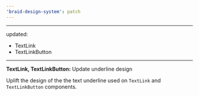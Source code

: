 ```yaml
---
'braid-design-system': patch
---
```


---
updated:
  - TextLink
  - TextLinkButton
---

**TextLink, TextLinkButton:** Update underline design

Uplift the design of the the text underline used on `TextLink` and `TextLinkButton` components.
